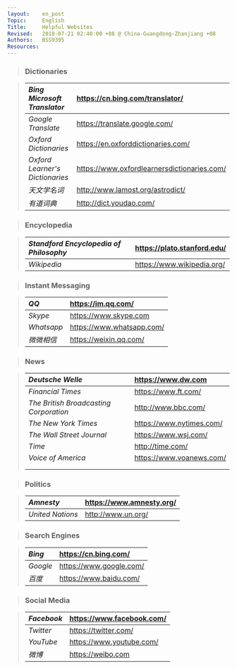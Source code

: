 ```yaml
---
layout:    en_post
Topic:     English
Title:     Helpful Websites
Revised:   2018-07-21 02:40:00 +08 @ China-Guangdong-Zhanjiang +08
Authors:   BSS9395
Resources:
---
```


> ### Dictionaries

> | *Bing Microsoft Translator*     | <https://cn.bing.com/translator/>             |
> | :------------------------------ | :-------------------------------------------- |
> | *Google Translate*              | <https://translate.google.com/>               |
> | *Oxford Dictionaries*           | <https://en.oxforddictionaries.com/>          |
> | *Oxford Learner's Dictionaries* | <https://www.oxfordlearnersdictionaries.com/> |
> | *天文学名词*                    | <http://www.lamost.org/astrodict/>            |
> | *有道词典*                      | <http://dict.youdao.com/>                     |

> ### Encyclopedia

> | *Standford Encyclopedia of Philosophy* | <https://plato.stanford.edu/> |
> | :------------------------------------- | :---------------------------- |
> | *Wikipedia*                            | <https://www.wikipedia.org/>  |

> ### Instant Messaging

> | *QQ*       | <https://im.qq.com/>        |
> | :--------- | :-------------------------- |
> | *Skype*    | <https://www.skype.com>     |
> | *Whatsapp* | <https://www.whatsapp.com/> |
> | *微微相信* | <https://weixin.qq.com/>    |

> ### News

> | *Deutsche Welle*                       | <https://www.dw.com>       |
> | :------------------------------------- | :------------------------- |
> | *Financial Times*                      | <https://www.ft.com/>      |
> | *The British Broadcasting Corporation* | <http://www.bbc.com/>      |
> | *The New York Times*                   | <https://www.nytimes.com/> |
> | *The Wall Street Journal*              | <https://www.wsj.com/>     |
> | *Time*                                 | <http://time.com/>         |
> | *Voice of America*                     | <https://www.voanews.com/> |
> |                                        |                            |
> |                                        |                            |

> ### Politics

> | *Amnesty*        | <https://www.amnesty.org/> |
> | :--------------- | :------------------------- |
> | *United Nations* | <http://www.un.org/>       |

> ### Search Engines

> | *Bing*   | <https://cn.bing.com/>    |
> | :------- | :------------------------ |
> | *Google* | <https://www.google.com/> |
> | *百度*   | <https://www.baidu.com/>  |

> ### Social Media

> | *Facebook* | <https://www.facebook.com/> |
> | :--------- | :-------------------------- |
> | *Twitter*  | <https://twitter.com/>      |
> | *YouTube*  | <https://www.youtube.com/>  |
> | *微博*     | <https://weibo.com>         |